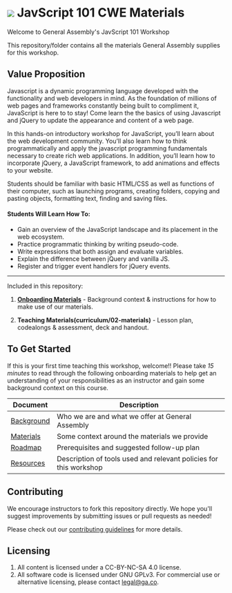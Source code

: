 # ![](https://ga-dash.s3.amazonaws.com/production/assets/logo-9f88ae6c9c3871690e33280fcf557f33.png) JavScript 101 CWE Materials

Welcome to General Assembly's JavScript 101 Workshop

This repository/folder contains all the materials General Assembly supplies for this workshop.

## Value Proposition

Javascript is a dynamic programming language developed with the functionality and web developers in mind. As the foundation of millions of web pages and frameworks constantly being built to compliment it, JavaScript is here to to stay! Come learn the  the basics of using Javascript and jQuery to update the appearance and content of a web page. 

In this hands-on introductory workshop for JavaScript, you’ll learn about the web development community. You’ll also learn how to think programmatically and apply the javascript programming fundamentals necessary to create rich web applications.  In addition, you’ll learn how to incorporate jQuery, a JavaScript framework, to add animations and effects to your website.

Students should be familiar with basic HTML/CSS as well as functions of their computer, such as launching programs, creating folders, copying and pasting objects, formatting text, finding and saving files.

#### Students Will Learn How To:

<!-- a bulleted list of learning goals from Confluence -->

- Gain an overview of the JavaScript landscape and its placement in the web ecosystem.
- Practice programmatic thinking by writing pseudo-code.
- Write expressions that both assign and evaluate variables.
- Explain the difference between jQuery and vanilla JS.
- Register and trigger event handlers for jQuery events.  

---

Included in this repository:

1. **[Onboarding Materials](curriculum/01-onboarding)** - Background context & instructions for how to make use of our materials.

2. **Teaching Materials(curriculum/02-materials)** - Lesson plan, codealongs & assessment, deck and handout.

<!-- 3. [**Contributing Guidelines**](contributing-guidelines.md) - information about how to submit materials you create, adapt, or fix back to the global General Assembly team -->


## To Get Started

If this is your first time teaching this workshop, welcome!! Please take *15 minutes* to read through the following onboarding materials to help get an understanding of your responsibilities as an instructor and gain some background context on this course.

Document                            | Description
----------------------------------- | ------------------------------------------
[Background](./curriculum/01-onboarding/01-background.md) | Who we are and what we offer at General Assembly
[Materials](./curriculum//01-onboarding/02-materials.md) | Some context around the materials we provide
[Roadmap](./curriculum//01-onboarding/03-roadmap.md) | Prerequisites and suggested follow-up plan
[Resources](./curriculum//01-onboarding/04-tools-policies.md) | Description of tools used and relevant policies for this workshop


## Contributing

We encourage instructors to fork this repository directly. We hope you'll suggest improvements by submitting issues or pull requests as needed!

Please check out our [contributing guidelines](contributing.md) for more details.


## Licensing

<!--  remember to replace the placeholder content in curly braces in the GNU license -->

1. All content is licensed under a CC-BY-NC-SA 4.0 license.
2. All software code is licensed under GNU GPLv3. For commercial use or alternative licensing, please contact legal@ga.co.
